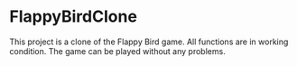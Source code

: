 # FlappyBirdClone
This project is a clone of the Flappy Bird game.
All functions are in working condition. The game can be played without any problems.
